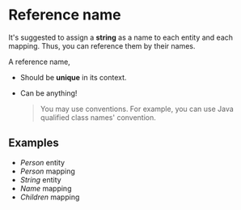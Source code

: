 # Reference name

It's suggested to assign a **string** as a name to each entity and each mapping. Thus, you can reference them by their names.

A reference name,

- Should be **unique** in its context.
- Can be anything!

	> You may use conventions. For example, you can use Java qualified class names' convention.

## Examples

- *Person* entity
- *Person* mapping
- *String* entity
- *Name* mapping
- *Children* mapping
